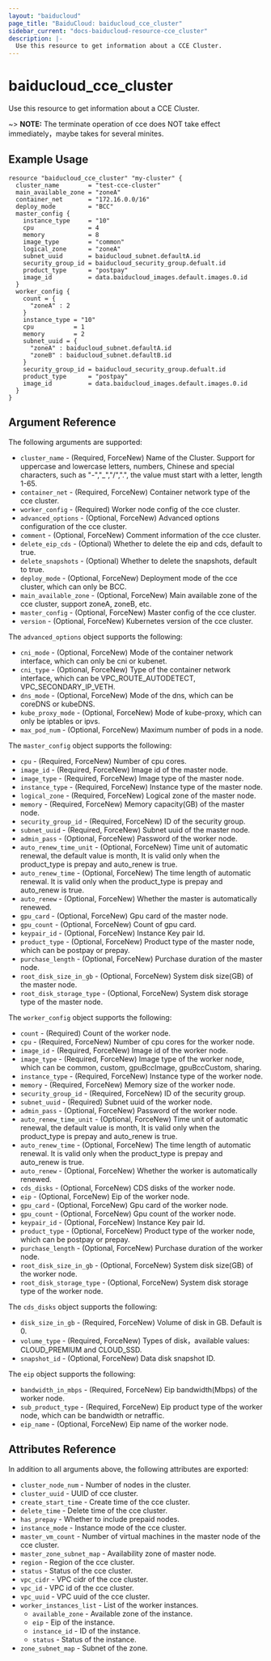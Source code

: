```yaml
---
layout: "baiducloud"
page_title: "BaiduCloud: baiducloud_cce_cluster"
sidebar_current: "docs-baiducloud-resource-cce_cluster"
description: |-
  Use this resource to get information about a CCE Cluster.
---
```


# baiducloud_cce_cluster

Use this resource to get information about a CCE Cluster.

~> **NOTE:** The terminate operation of cce does NOT take effect immediately，maybe takes for several minites.

## Example Usage

```hcl
resource "baiducloud_cce_cluster" "my-cluster" {
  cluster_name        = "test-cce-cluster"
  main_available_zone = "zoneA"
  container_net       = "172.16.0.0/16"
  deploy_mode		  = "BCC"
  master_config {
    instance_type     = "10"
    cpu               = 4
    memory            = 8
    image_type        = "common"
    logical_zone      = "zoneA"
    subnet_uuid       = baiducloud_subnet.defaultA.id
    security_group_id = baiducloud_security_group.defualt.id
    product_type      = "postpay"
    image_id          = data.baiducloud_images.default.images.0.id
  }
  worker_config {
    count = {
      "zoneA" : 2
    }
    instance_type = "10"
    cpu           = 1
    memory        = 2
    subnet_uuid = {
      "zoneA" : baiducloud_subnet.defaultA.id
      "zoneB" : baiducloud_subnet.defaultB.id
    }
    security_group_id = baiducloud_security_group.defualt.id
    product_type      = "postpay"
    image_id          = data.baiducloud_images.default.images.0.id
  }
}
```

## Argument Reference

The following arguments are supported:

* `cluster_name` - (Required, ForceNew) Name of the Cluster. Support for uppercase and lowercase letters, numbers, Chinese and special characters, such as "-","_","/",".", the value must start with a letter, length 1-65.
* `container_net` - (Required, ForceNew) Container network type of the cce cluster.
* `worker_config` - (Required) Worker node config of the cce cluster.
* `advanced_options` - (Optional, ForceNew) Advanced options configuration of the cce cluster.
* `comment` - (Optional, ForceNew) Comment information of the cce cluster.
* `delete_eip_cds` - (Optional) Whether to delete the eip and cds, default to true.
* `delete_snapshots` - (Optional) Whether to delete the snapshots, default to true.
* `deploy_mode` - (Optional, ForceNew) Deployment mode of the cce cluster, which can only be BCC.
* `main_available_zone` - (Optional, ForceNew) Main available zone of the cce cluster, support zoneA, zoneB, etc.
* `master_config` - (Optional, ForceNew) Master config of the cce cluster.
* `version` - (Optional, ForceNew) Kubernetes version of the cce cluster.

The `advanced_options` object supports the following:

* `cni_mode` - (Optional, ForceNew) Mode of the container network interface, which can only be cni or kubenet.
* `cni_type` - (Optional, ForceNew) Type of the container network interface, which can be VPC_ROUTE_AUTODETECT, VPC_SECONDARY_IP_VETH.
* `dns_mode` - (Optional, ForceNew) Mode of the dns, which can be coreDNS or kubeDNS.
* `kube_proxy_mode` - (Optional, ForceNew) Mode of kube-proxy, which can only be iptables or ipvs.
* `max_pod_num` - (Optional, ForceNew) Maximum number of pods in a node.

The `master_config` object supports the following:

* `cpu` - (Required, ForceNew) Number of cpu cores.
* `image_id` - (Required, ForceNew) Image id of the master node.
* `image_type` - (Required, ForceNew) Image type of the master node.
* `instance_type` - (Required, ForceNew) Instance type of the master node.
* `logical_zone` - (Required, ForceNew) Logical zone of the master node.
* `memory` - (Required, ForceNew) Memory capacity(GB) of the master node.
* `security_group_id` - (Required, ForceNew) ID of the security group.
* `subnet_uuid` - (Required, ForceNew) Subnet uuid of the master node.
* `admin_pass` - (Optional, ForceNew) Password of the worker node.
* `auto_renew_time_unit` - (Optional, ForceNew) Time unit of automatic renewal, the default value is month, It is valid only when the product_type is prepay and auto_renew is true.
* `auto_renew_time` - (Optional, ForceNew) The time length of automatic renewal. It is valid only when the product_type is prepay and auto_renew is true.
* `auto_renew` - (Optional, ForceNew) Whether the master is automatically renewed.
* `gpu_card` - (Optional, ForceNew) Gpu card of the master node.
* `gpu_count` - (Optional, ForceNew) Count of gpu card.
* `keypair_id` - (Optional, ForceNew) Instance Key pair Id.
* `product_type` - (Optional, ForceNew) Product type of the master node, which can be postpay or prepay.
* `purchase_length` - (Optional, ForceNew) Purchase duration of the master node.
* `root_disk_size_in_gb` - (Optional, ForceNew) System disk size(GB) of the master node.
* `root_disk_storage_type` - (Optional, ForceNew) System disk storage type of the master node.

The `worker_config` object supports the following:

* `count` - (Required) Count of the worker node.
* `cpu` - (Required, ForceNew) Number of cpu cores for the worker node.
* `image_id` - (Required, ForceNew) Image id of the worker node.
* `image_type` - (Required, ForceNew) Image type of the worker node, which can be common, custom, gpuBccImage, gpuBccCustom, sharing.
* `instance_type` - (Required, ForceNew) Instance type of the worker node.
* `memory` - (Required, ForceNew) Memory size of the worker node.
* `security_group_id` - (Required, ForceNew) ID of the security group.
* `subnet_uuid` - (Required) Subnet uuid of the worker node.
* `admin_pass` - (Optional, ForceNew) Password of the worker node.
* `auto_renew_time_unit` - (Optional, ForceNew) Time unit of automatic renewal, the default value is month, It is valid only when the product_type is prepay and auto_renew is true.
* `auto_renew_time` - (Optional, ForceNew) The time length of automatic renewal. It is valid only when the product_type is prepay and auto_renew is true.
* `auto_renew` - (Optional, ForceNew) Whether the worker is automatically renewed.
* `cds_disks` - (Optional, ForceNew) CDS disks of the worker node.
* `eip` - (Optional, ForceNew) Eip of the worker node.
* `gpu_card` - (Optional, ForceNew) Gpu card of the worker node.
* `gpu_count` - (Optional, ForceNew) Gpu count of the worker node.
* `keypair_id` - (Optional, ForceNew) Instance Key pair Id.
* `product_type` - (Optional, ForceNew) Product type of the worker node, which can be postpay or prepay.
* `purchase_length` - (Optional, ForceNew) Purchase duration of the worker node.
* `root_disk_size_in_gb` - (Optional, ForceNew) System disk size(GB) of the worker node.
* `root_disk_storage_type` - (Optional, ForceNew) System disk storage type of the worker node.

The `cds_disks` object supports the following:

* `disk_size_in_gb` - (Required, ForceNew) Volume of disk in GB. Default is 0.
* `volume_type` - (Required, ForceNew) Types of disk，available values: CLOUD_PREMIUM and CLOUD_SSD.
* `snapshot_id` - (Optional, ForceNew) Data disk snapshot ID.

The `eip` object supports the following:

* `bandwidth_in_mbps` - (Required, ForceNew) Eip bandwidth(Mbps) of the worker node.
* `sub_product_type` - (Required, ForceNew) Eip product type of the worker node, which can be bandwidth or netraffic.
* `eip_name` - (Optional, ForceNew) Eip name of the worker node.

## Attributes Reference

In addition to all arguments above, the following attributes are exported:

* `cluster_node_num` - Number of nodes in the cluster.
* `cluster_uuid` - UUID of cce cluster.
* `create_start_time` - Create time of the cce cluster.
* `delete_time` - Delete time of the cce cluster.
* `has_prepay` - Whether to include prepaid nodes.
* `instance_mode` - Instance mode of the cce cluster.
* `master_vm_count` - Number of virtual machines in the master node of the cce cluster.
* `master_zone_subnet_map` - Availability zone of master node.
* `region` - Region of the cce cluster.
* `status` - Status of the cce cluster.
* `vpc_cidr` - VPC cidr of the cce cluster.
* `vpc_id` - VPC id of the cce cluster.
* `vpc_uuid` - VPC uuid of the cce cluster.
* `worker_instances_list` - List of the worker instances.
  * `available_zone` - Available zone of the instance.
  * `eip` - Eip of the instance.
  * `instance_id` - ID of the instance.
  * `status` - Status of the instance.
* `zone_subnet_map` - Subnet of the zone.


